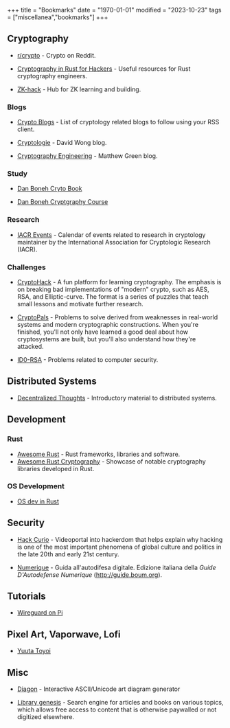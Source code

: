 +++
title = "Bookmarks"
date = "1970-01-01"
modified = "2023-10-23"
tags = ["miscellanea","bookmarks"]
+++


## Cryptography

- [r/crypto](https://www.reddit.com/r/crypto/wiki/index) - Crypto on Reddit.

- [Cryptography in Rust for Hackers](https://cryptographyinrustforhackers.com) -
  Useful resources for Rust cryptography engineers.

- [ZK-hack](https://zkhack.dev) - Hub for ZK learning and building.

### Blogs

- [Crypto Blogs](https://github.com/mimoo/crypto_blogs) - List of cryptology
  related blogs to follow using your RSS client.

- [Cryptologie](https://cryptologie.net) - David Wong blog.

- [Cryptography Engineering](https://blog.crypthographyengineering.com) - Matthew Green blog.


### Study

- [Dan Boneh Cryto Book](http://toc.cryptobook.us)

- [Dan Boneh Cryptgraphy Course](https://crypto.stanford.edu/~dabo/courses/OnlineCrypto)

### Research

- [IACR Events](https://www.iacr.org/events/) - Calendar of events related to
  research in cryptology maintainer by the International Association for
  Cryptologic Research (IACR).

### Challenges

- [CryptoHack](https://cryptohack.org) -  A fun platform for learning
  cryptography. The emphasis is on breaking bad implementations of "modern"
  crypto, such as AES, RSA, and Elliptic-curve. The format is a series of
  puzzles that teach small lessons and motivate further research.

- [CryptoPals](https://cryptopals.com) - Problems to solve derived from
  weaknesses in real-world systems and modern cryptographic constructions.
  When you're finished, you'll not only have learned a good deal about how
  cryptosystems are built, but you'll also understand how they're attacked.

- [ID0-RSA](https://id0-rsa.pub) - Problems related to computer security.


## Distributed Systems

- [Decentralized Thoughts](https://decentralizedthoughts.github.io) -
  Introductory material to distributed systems.


## Development

### Rust

- [Awesome Rust](https://awesome-rust.com/) - Rust frameworks, libraries and
  software.
- [Awesome Rust Cryptography](https://cryptography.rs) - Showcase of notable
  cryptography libraries developed in Rust.

### OS Development

- [OS dev in Rust](https://os.phil-opp.com)


## Security

- [Hack Curio](https://hackcur.io) - Videoportal into hackerdom that helps
  explain why hacking is one of the most important phenomena of global
  culture and politics in the late 20th and early 21st century.

- [Numerique](https://numerique.noblogs.org) - Guida all'autodifesa
  digitale.  Edizione italiana della *Guide D'Autodefense Numerique*
  (http://guide.boum.org).


## Tutorials

- [Wireguard on Pi](https://pimylifeup.com/raspberry-pi-wireguard)


## Pixel Art, Vaporwave, Lofi

- [Yuuta Toyoi](https://nextshark.com/artist-creates-best-japanese-pixel-art-gifs-earth)


## Misc

- [Diagon](https://arthursonzogni.com/Diagon) - Interactive ASCII/Unicode art
  diagram generator

- [Library genesis](https://librarygenesis.net) - Search engine for
  articles and books on various topics, which allows free access to content
  that is otherwise paywalled or not digitized elsewhere.
